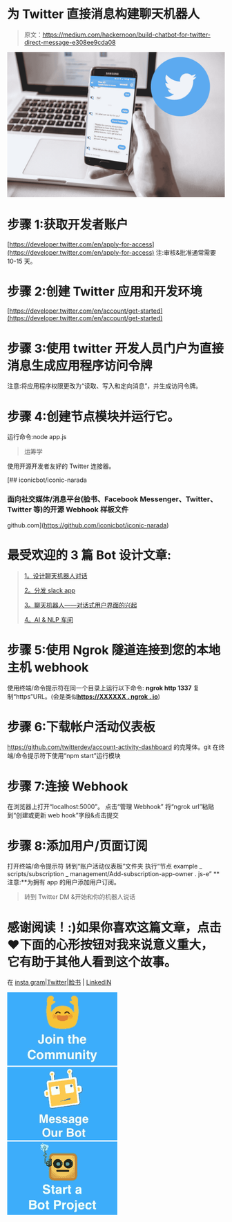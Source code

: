 # 为 Twitter 直接消息构建聊天机器人

> 原文：<https://medium.com/hackernoon/build-chatbot-for-twitter-direct-message-e308ee9cda08>

![](img/805bf0e3a8d5d2f3f3b50f23f64a3a45.png)

# 步骤 1:获取开发者账户

[https://developer.twitter.com/en/apply-for-access](https://developer.twitter.com/en/apply-for-access)
注:审核&批准通常需要 10-15 天。

# 步骤 2:创建 Twitter 应用和开发环境

[https://developer.twitter.com/en/account/get-started](https://developer.twitter.com/en/account/get-started)

# 步骤 3:使用 twitter 开发人员门户为直接消息生成应用程序访问令牌

注意:将应用程序权限更改为“读取、写入和定向消息”，并生成访问令牌。

# 步骤 4:创建节点模块并运行它。

运行命令:node app.js

> 运筹学

使用开源开发者友好的 Twitter 连接器。

[](https://github.com/iconicbot/iconic-narada) [## iconicbot/iconic-narada

### 面向社交媒体/消息平台(脸书、Facebook Messenger、Twitter、Twitter 等)的开源 Webhook 样板文件

github.com](https://github.com/iconicbot/iconic-narada) 

# 最受欢迎的 3 篇 Bot 设计文章:

> [1。设计聊天机器人对话](https://chatbotslife.com/designing-chatbot-conversations-7fd94b2a78d8)
> 
> [2。分发 slack app](https://chatbotslife.com/distributing-a-slack-app-d5b4cf9ee317)
> 
> [3。聊天机器人——对话式用户界面的兴起](https://chatbotslife.com/chatbots-the-rise-of-conversational-ui-8a59078e2f95)
> 
> [4。AI & NLP 车间](https://chatbotslife.com/ai-nlp-workshop-fa39e2eac049)

# 步骤 5:使用 Ngrok 隧道连接到您的本地主机 webhook

使用终端/命令提示符在同一个目录上运行以下命令: **ngrok http 1337**
复制“https”URL。(会是类似[**https://XXXXXX . ngrok . io**](https://46c154de.ngrok.io))

# 步骤 6:下载帐户活动仪表板

https://github.com/twitterdev/account-activity-dashboard 的克隆体。git
在终端/命令提示符下使用“npm start”运行模块

# 步骤 7:连接 Webhook

在浏览器上打开“localhost:5000”。
点击“管理 Webhook”
将“ngrok url”粘贴到“创建或更新 web hook”字段&点击提交

# 步骤 8:添加用户/页面订阅

打开终端/命令提示符
转到“账户活动仪表板”文件夹
执行“节点 example _ scripts/subscription _ management/Add-subscription-app-owner . js-e<TWITTER _ DEV _ ENV _ NAME>”
**注意:**为拥有 app 的用户添加用户订阅。

> 转到 Twitter DM &开始和你的机器人说话

# 感谢阅读！:)如果你喜欢这篇文章，点击❤下面的心形按钮对我来说意义重大，它有助于其他人看到这个故事。
在
[insta gram](https://www.instagram.com/sandeshbsuvarna/)|[Twitter](https://twitter.com/sandeshsuvarna)|[脸书](https://www.facebook.com/sandesh.b.suvarna) | [LinkedIN](https://www.linkedin.com/in/sandesh-b-suvarna-8a3b5654/)

[![](img/5ba109d060e9ddce34a21e4f057bd981.png)](https://chatbotslife.com/bot-communities-mastermind-group-d2dae9876709#.53x0py6ou)[![](img/6669d4d26338491b6b15930d8dacd0a3.png)](https://m.me/ChatbotsLife)[![](img/e0380c5cd23de0f8fa7b9457c952cc8d.png)](https://chatbotslife.com/chatbot-development-hire-top-ai-chatbot-developers-c8b45ef7f207)